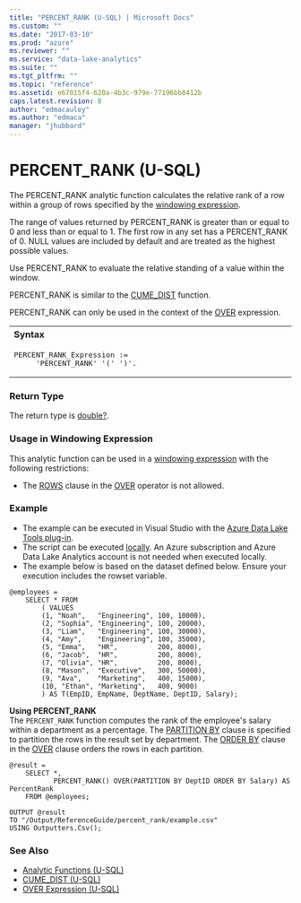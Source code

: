 ```yaml
---
title: "PERCENT_RANK (U-SQL) | Microsoft Docs"
ms.custom: ""
ms.date: "2017-03-10"
ms.prod: "azure"
ms.reviewer: ""
ms.service: "data-lake-analytics"
ms.suite: ""
ms.tgt_pltfrm: ""
ms.topic: "reference"
ms.assetid: e67015f4-620a-4b3c-979e-77196bb8412b
caps.latest.revision: 8
author: "edmacauley"
ms.author: "edmaca"
manager: "jhubbard"
---
```

# PERCENT_RANK (U-SQL)
The PERCENT_RANK analytic function calculates the relative rank of a row within a group of rows specified by the [windowing expression](../u-sql/over-expression-u-sql.md).  

The range of values returned by PERCENT_RANK is greater than or equal to 0 and less than or equal to 1. The first row in any set has a PERCENT_RANK of 0. NULL values are included by default and are treated as the highest possible values. 

Use PERCENT_RANK to evaluate the relative standing of a value within the window.  

PERCENT_RANK is similar to the [CUME_DIST](../u-sql/cume-dist-u-sql.md) function. 

PERCENT_RANK can only be used in the context of the [OVER](../u-sql/over-expression-u-sql.md) expression. 

<table><th align="left">Syntax</th><tr><td><pre>
PERCENT_RANK_Expression :=                                                                               
     'PERCENT_RANK' '(' ')'.
</pre></td></tr></table>

### Return Type 
The return type is [double?](../u-sql/numeric-types-and-literals.md). 

### Usage in Windowing Expression  
This analytic function can be used in a [windowing expression](../u-sql/over-expression-u-sql.md) with the following restrictions: 
* The [ROWS](../u-sql/over-expression-u-sql.md#row_cla) clause in the [OVER](../u-sql/over-expression-u-sql.md) operator is not allowed. 

### Example
- The example can be executed in Visual Studio with the [Azure Data Lake Tools plug-in](https://www.microsoft.com/download/details.aspx?id=49504).  
- The script can be executed [locally](https://docs.microsoft.com/azure/data-lake-analytics/data-lake-analytics-data-lake-tools-get-started#run-u-sql-locally).  An Azure subscription and Azure Data Lake Analytics account is not needed when executed locally.
- The example below is based on the dataset defined below.  Ensure your execution includes the rowset variable.
```
@employees = 
    SELECT * FROM 
        ( VALUES
        (1, "Noah",   "Engineering", 100, 10000),
        (2, "Sophia", "Engineering", 100, 20000),
        (3, "Liam",   "Engineering", 100, 30000),
        (4, "Amy",    "Engineering", 100, 35000),
        (5, "Emma",   "HR",          200, 8000),
        (6, "Jacob",  "HR",          200, 8000),
        (7, "Olivia", "HR",          200, 8000),
        (8, "Mason",  "Executive",   300, 50000),
        (9, "Ava",    "Marketing",   400, 15000),
        (10, "Ethan", "Marketing",   400, 9000) 
        ) AS T(EmpID, EmpName, DeptName, DeptID, Salary);
```

**Using PERCENT_RANK**   
The `PERCENT_RANK` function computes the rank of the employee's salary within a department as a percentage.  The [PARTITION BY](../u-sql/over-expression-u-sql.md#OPBC) clause is specified to partition the rows in the result set by department.  The [ORDER BY](../u-sql/over-expression-u-sql.md#OBC) clause in the [OVER](../u-sql/over-expression-u-sql.md) clause orders the rows in each partition. 
```
@result =
    SELECT *,
           PERCENT_RANK() OVER(PARTITION BY DeptID ORDER BY Salary) AS PercentRank
    FROM @employees;

OUTPUT @result
TO "/Output/ReferenceGuide/percent_rank/example.csv"
USING Outputters.Csv();
```

### See Also 
* [Analytic Functions (U-SQL)](../u-sql/analytic-functions-u-sql.md)   
* [CUME_DIST (U-SQL)](../u-sql/cume-dist-u-sql.md)  
* [OVER Expression (U-SQL)](../u-sql/over-expression-u-sql.md) 



